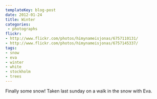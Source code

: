 ```yaml
---
templateKey: blog-post
date: 2012-01-24
title: Winter
categories:
 - photographs
flickr:
- http://www.flickr.com/photos/himynameisjonas/6757110131/
- http://www.flickr.com/photos/himynameisjonas/6757145337/
tags:
- snow
- eva
- winter
- white
- stockholm
- trees
---
```

Finally some snow! Taken last sunday on a walk in the snow with Eva.
